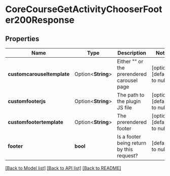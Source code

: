 # CoreCourseGetActivityChooserFooter200Response

## Properties

Name | Type | Description | Notes
------------ | ------------- | ------------- | -------------
**customcarouseltemplate** | Option<**String**> | Either \"\" or the prerendered carousel page | [optional][default to null]
**customfooterjs** | Option<**String**> | The path to the plugin JS file | [optional][default to null]
**customfootertemplate** | Option<**String**> | The prerendered footer | [optional][default to null]
**footer** | **bool** | Is a footer being return by this request? | [default to null]

[[Back to Model list]](../README.md#documentation-for-models) [[Back to API list]](../README.md#documentation-for-api-endpoints) [[Back to README]](../README.md)


